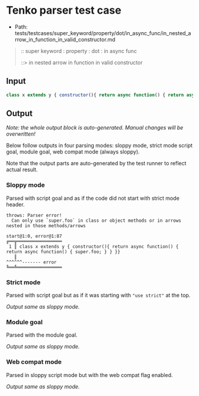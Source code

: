 # Tenko parser test case

- Path: tests/testcases/super_keyword/property/dot/in_async_func/in_nested_arrow_in_function_in_valid_constructor.md

> :: super keyword : property : dot : in async func
>
> ::> in nested arrow in function in valid constructor

## Input


`````js
class x extends y { constructor(){ return async function() { return async function() { super.foo; } } }}
`````

## Output

_Note: the whole output block is auto-generated. Manual changes will be overwritten!_

Below follow outputs in four parsing modes: sloppy mode, strict mode script goal, module goal, web compat mode (always sloppy).

Note that the output parts are auto-generated by the test runner to reflect actual result.

### Sloppy mode

Parsed with script goal and as if the code did not start with strict mode header.

`````
throws: Parser error!
  Can only use `super.foo` in class or object methods or in arrows nested in those methods/arrows

start@1:0, error@1:87
╔══╦═════════════════
 1 ║ class x extends y { constructor(){ return async function() { return async function() { super.foo; } } }}
   ║                                                                                        ^^^^^^------- error
╚══╩═════════════════

`````

### Strict mode

Parsed with script goal but as if it was starting with `"use strict"` at the top.

_Output same as sloppy mode._

### Module goal

Parsed with the module goal.

_Output same as sloppy mode._

### Web compat mode

Parsed in sloppy script mode but with the web compat flag enabled.

_Output same as sloppy mode._
